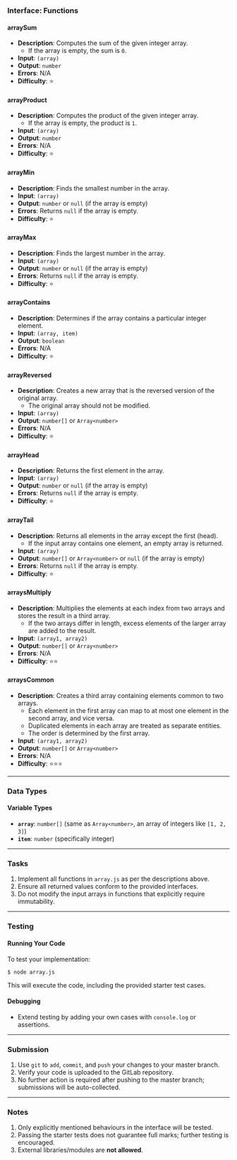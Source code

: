 ### Interface: Functions

#### arraySum
- **Description**: Computes the sum of the given integer array.
  - If the array is empty, the sum is `0`.
- **Input**: `(array)`
- **Output**: `number`
- **Errors**: N/A
- **Difficulty**: ⭐

#### arrayProduct
- **Description**: Computes the product of the given integer array.
  - If the array is empty, the product is `1`.
- **Input**: `(array)`
- **Output**: `number`
- **Errors**: N/A
- **Difficulty**: ⭐

#### arrayMin
- **Description**: Finds the smallest number in the array.
- **Input**: `(array)`
- **Output**: `number` or `null` (if the array is empty)
- **Errors**: Returns `null` if the array is empty.
- **Difficulty**: ⭐

#### arrayMax
- **Description**: Finds the largest number in the array.
- **Input**: `(array)`
- **Output**: `number` or `null` (if the array is empty)
- **Errors**: Returns `null` if the array is empty.
- **Difficulty**: ⭐

#### arrayContains
- **Description**: Determines if the array contains a particular integer element.
- **Input**: `(array, item)`
- **Output**: `boolean`
- **Errors**: N/A
- **Difficulty**: ⭐

#### arrayReversed
- **Description**: Creates a new array that is the reversed version of the original array.
  - The original array should not be modified.
- **Input**: `(array)`
- **Output**: `number[]` or `Array<number>`
- **Errors**: N/A
- **Difficulty**: ⭐

#### arrayHead
- **Description**: Returns the first element in the array.
- **Input**: `(array)`
- **Output**: `number` or `null` (if the array is empty)
- **Errors**: Returns `null` if the array is empty.
- **Difficulty**: ⭐

#### arrayTail
- **Description**: Returns all elements in the array except the first (head).
  - If the input array contains one element, an empty array is returned.
- **Input**: `(array)`
- **Output**: `number[]` or `Array<number>` or `null` (if the array is empty)
- **Errors**: Returns `null` if the array is empty.
- **Difficulty**: ⭐

#### arraysMultiply
- **Description**: Multiplies the elements at each index from two arrays and stores the result in a third array.
  - If the two arrays differ in length, excess elements of the larger array are added to the result.
- **Input**: `(array1, array2)`
- **Output**: `number[]` or `Array<number>`
- **Errors**: N/A
- **Difficulty**: ⭐⭐

#### arraysCommon
- **Description**: Creates a third array containing elements common to two arrays.
  - Each element in the first array can map to at most one element in the second array, and vice versa.
  - Duplicated elements in each array are treated as separate entities.
  - The order is determined by the first array.
- **Input**: `(array1, array2)`
- **Output**: `number[]` or `Array<number>`
- **Errors**: N/A
- **Difficulty**: ⭐⭐⭐

---

### Data Types

#### Variable Types
- **`array`**: `number[]` (same as `Array<number>`, an array of integers like `[1, 2, 3]`)
- **`item`**: `number` (specifically integer)

---

### Tasks

1. Implement all functions in `array.js` as per the descriptions above.
2. Ensure all returned values conform to the provided interfaces.
3. Do not modify the input arrays in functions that explicitly require immutability.

---

### Testing

#### Running Your Code
To test your implementation:
```shell
$ node array.js
```
This will execute the code, including the provided starter test cases.

#### Debugging
- Extend testing by adding your own cases with `console.log` or assertions.

---

### Submission

1. Use `git` to `add`, `commit`, and `push` your changes to your master branch.
2. Verify your code is uploaded to the GitLab repository.
3. No further action is required after pushing to the master branch; submissions will be auto-collected.

---

### Notes

1. Only explicitly mentioned behaviours in the interface will be tested.
2. Passing the starter tests does not guarantee full marks; further testing is encouraged.
3. External libraries/modules are **not allowed**.
